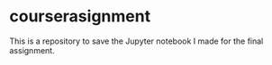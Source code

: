 # courserasignment
This is a repository to save the Jupyter notebook I made for the final assignment.
